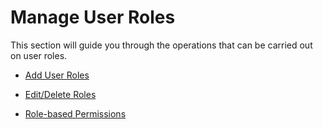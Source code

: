 # Manage User Roles

This section will guide you through the operations that can be carried out on user roles. 

- [Add User Roles](../../identity-lifecycles/add-user-roles)

- [Edit/Delete Roles](../../identity-lifecycles/edit-delete-roles)

- [Role-based Permissions](../../identity-lifecycles/role-based)
